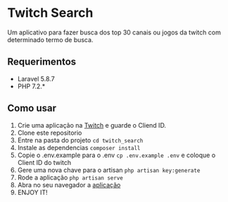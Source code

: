 # Twitch Search
Um aplicativo para fazer busca dos top 30 canais ou jogos da twitch com determinado termo de busca.

## Requerimentos
- Laravel 5.8.7
- PHP     7.2.*

## Como usar
1. Crie uma aplicação na [Twitch](https://dev.twitch.tv/docs/v5/#getting-a-client-id) e guarde o Cliend ID.
2. Clone este repositorio
3. Entre na pasta do projeto `cd twitch_search`
4. Instale as dependencias `composer install`
5. Copie o .env.example para o .env `cp .env.example .env` e coloque o Client ID do twitch
6. Gere uma nova chave para o artisan `php artisan key:generate`
7. Rode a aplicação `php artisan serve`
8. Abra no seu navegador a [aplicação](http://localhost:8000)
9. ENJOY IT!

